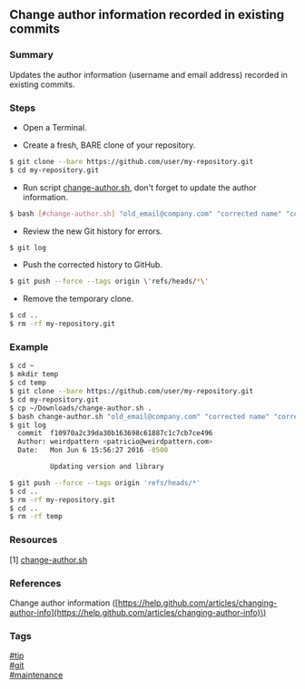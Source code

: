 ## Change author information recorded in existing commits

### Summary
Updates the author information (username and email address) recorded in existing commits.

### Steps
- Open a Terminal.
  
- Create a fresh, BARE clone of your repository.  
```bash
$ git clone --bare https://github.com/user/my-repository.git
$ cd my-repository.git
```

- Run script [change-author.sh](resources/change-author.sh), don't forget to update the author information.  
```bash
$ bash [#change-author.sh] "old_email@company.com" "corrected name" "corrected_email@company.com"
```

- Review the new Git history for errors.  
```bash
$ git log
```

- Push the corrected history to GitHub.  
```bash
$ git push --force --tags origin \'refs/heads/*\'
```

- Remove the temporary clone.  
```bash
$ cd ..
$ rm -rf my-repository.git
```
   
### Example
```bash
$ cd ~
$ mkdir temp
$ cd temp
$ git clone --bare https://github.com/user/my-repository.git
$ cd my-repository.git
$ cp ~/Downloads/change-author.sh .
$ bash change-author.sh "old_email@company.com" "corrected name" "corrected_email@company.com"
$ git log
  commit  f10970a2c39da30b163698c61887c1c7cb7ce496
  Author: weirdpattern <patricio@weirdpattern.com>
  Date:   Mon Jun 6 15:56:27 2016 -0500

          Updating version and library

$ git push --force --tags origin 'refs/heads/*'
$ cd ..
$ rm -rf my-repository.git
$ cd ..
$ rm -rf temp
```

### Resources
[1] [change-author.sh](resources/change-author.sh)

### References
Change author information \([https://help.github.com/articles/changing-author-info](https://help.github.com/articles/changing-author-info)\)

### Tags
[#tip](../../tips.md)  
[#git](../git.md)  
[#maintenance](maintenance.md)